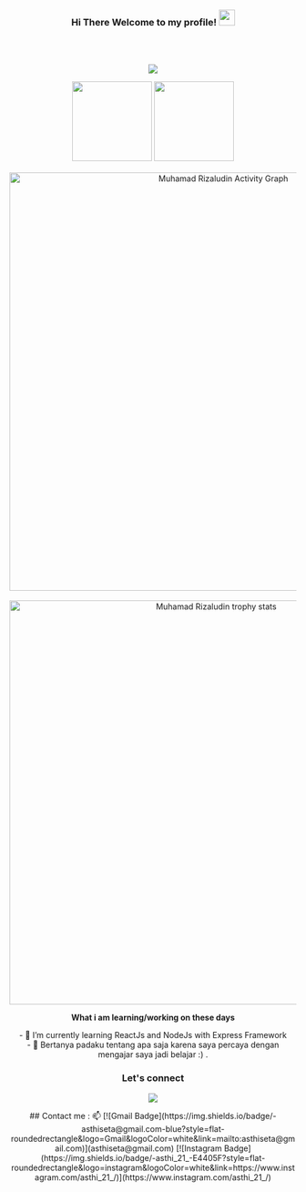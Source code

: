 <h3 align="center">
  Hi There Welcome to my profile!
  <img src="https://media.giphy.com/media/hvRJCLFzcasrR4ia7z/giphy.gif" width="28">
</h3> <br/><br/>
<p align="center">
  <a href="https://github.com/Muhamad-Rizaludin/"><img src="https://readme-typing-svg.herokuapp.com?color=8B64FF&center=true&vCenter=true&lines=Student+STMIK+Bandung;Major+Informatic+Enginering;Berusaha+Menjadi+Lebih+Baik;"></a>
</p>

<p align='center'>
      <a href="https://github.com/Muhamad-Rizaludin/"><img src="https://github-readme-stats.vercel.app/api/top-langs/?username=bayuik&layout=compact&icon_color=fff&title_color=fff&text_color=fff&bg_color=8B64FF" height=140 /></a>
        <a href="https://github.com/Muhamad-Rizaludin/">  <img src="https://github-readme-stats.vercel.app/api?username=Muhamad-Rizaludin&hide=contribs,prs&show_icons=true&hide_border=true&title_color=fff&text_color=fff&icon_color=fff&bg_color=8B64FF" height='140' /></a><br/><br/>
       <a href="https://github.com/Muhamad-Rizaludin/"><img width="735px" alt="Muhamad Rizaludin Activity Graph" src="https://activity-graph.herokuapp.com/graph?username=Muhamad-Rizaludin&theme=github&line=8B64FF&point=d62976" /></a><br/><br/>
       <a href="https://github.com/Muhamad-Rizaludin">
   <img align="center" width="710px" src="https://github-profile-trophy.vercel.app/?username=Muhamad-Rizaludin&column=7" alt="Muhamad Rizaludin trophy stats"/>
   </a><br/>
</p>

<div align='center'>
     <p><strong>What i am learning/working on these days</strong></p>
    - 🌱 I’m currently learning ReactJs and NodeJs with Express Framework</br>
    - 💬 Bertanya padaku tentang apa saja karena saya percaya dengan mengajar saya jadi belajar :) .</br>
</div>
<h3 align='center'>Let's connect</h3>
<p align='center'>
    <a href="https://www.linkedin.com/in/muhamad-rizaludin-754b821aa/?utm_source=Linkedln_MuhamadRizaludin" target="blank"><img src="https://img.shields.io/badge/Muhamad_Rizaludin-30302f?style=flat&logo=linkedin" /></a></p>

<div align='center'>
  ## Contact me : 
📫 [![Gmail Badge](https://img.shields.io/badge/-asthiseta@gmail.com-blue?style=flat-roundedrectangle&logo=Gmail&logoColor=white&link=mailto:asthiseta@gmail.com)](asthiseta@gmail.com)
[![Instagram Badge](https://img.shields.io/badge/-asthi_21_-E4405F?style=flat-roundedrectangle&logo=instagram&logoColor=white&link=https://www.instagram.com/asthi_21_/)](https://www.instagram.com/asthi_21_/)
 </div>

